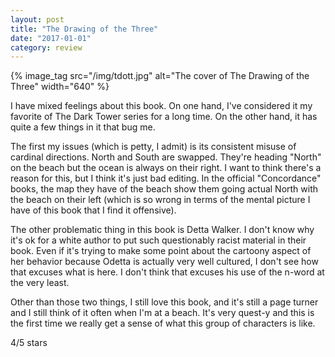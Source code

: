 ```yaml
---
layout: post
title: "The Drawing of the Three"
date: "2017-01-01"
category: review
---
```


{% image_tag src="/img/tdott.jpg" alt="The cover of The Drawing of the Three" width="640" %}

I have mixed feelings about this book. On one hand, I've considered it my favorite of The Dark Tower series for a long time. On the other hand, it has quite a few things in it that bug me.

The first my issues (which is petty, I admit) is its consistent misuse of cardinal directions. North and South are swapped. They're heading "North" on the beach but the ocean is always on their right. I want to think there's a reason for this, but I think it's just bad editing. In the official "Concordance" books, the map they have of the beach show them going actual North with the beach on their left (which is so wrong in terms of the mental picture I have of this book that I find it offensive).

The other problematic thing in this book is Detta Walker. I don't know why it's ok for a white author to put such questionably racist material in their book. Even if it's trying to make some point about the cartoony aspect of her behavior because Odetta is actually very well cultured, I don't see how that excuses what is here. I don't think that excuses his use of the n-word at the very least.

Other than those two things, I still love this book, and it's still a page turner and I still think of it often when I'm at a beach. It's very quest-y and this is the first time we really get a sense of what this group of characters is like.

4/5 stars
